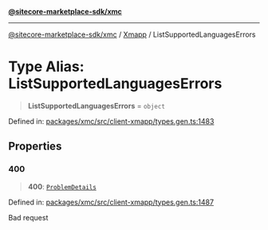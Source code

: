 [**@sitecore-marketplace-sdk/xmc**](../../../../README.md)

***

[@sitecore-marketplace-sdk/xmc](../../../../README.md) / [Xmapp](../README.md) / ListSupportedLanguagesErrors

# Type Alias: ListSupportedLanguagesErrors

> **ListSupportedLanguagesErrors** = `object`

Defined in: [packages/xmc/src/client-xmapp/types.gen.ts:1483](https://github.com/Sitecore/marketplace-sdk/blob/main/packages/xmc/src/client-xmapp/types.gen.ts#L1483)

## Properties

### 400

> **400**: [`ProblemDetails`](ProblemDetails.md)

Defined in: [packages/xmc/src/client-xmapp/types.gen.ts:1487](https://github.com/Sitecore/marketplace-sdk/blob/main/packages/xmc/src/client-xmapp/types.gen.ts#L1487)

Bad request
